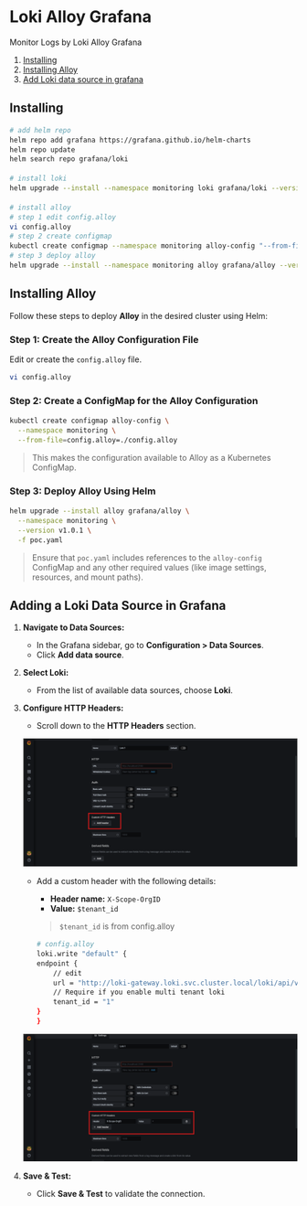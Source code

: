# Loki Alloy Grafana

Monitor Logs by Loki Alloy Grafana

1. [Installing](#installing)
2. [Installing Alloy](#installing-alloy)
3. [Add Loki data source in grafana](#adding-a-loki-data-source-in-grafana) 

## Installing

```sh
# add helm repo
helm repo add grafana https://grafana.github.io/helm-charts
helm repo update
helm search repo grafana/loki

# install loki
helm upgrade --install --namespace monitoring loki grafana/loki --version 6.29.0 -f loki-with-external-s3.yaml

# install alloy
# step 1 edit config.alloy
vi config.alloy
# step 2 create configmap
kubectl create configmap --namespace monitoring alloy-config "--from-file=config.alloy=./config.alloy"
# step 3 deploy alloy
helm upgrade --install --namespace monitoring alloy grafana/alloy --version v1.0.1 -f poc.yaml
```

## Installing Alloy

Follow these steps to deploy **Alloy** in the desired cluster using Helm:

### Step 1: Create the Alloy Configuration File

Edit or create the `config.alloy` file.

```bash
vi config.alloy
```

### Step 2: Create a ConfigMap for the Alloy Configuration

```bash
kubectl create configmap alloy-config \
  --namespace monitoring \
  --from-file=config.alloy=./config.alloy
```

> This makes the configuration available to Alloy as a Kubernetes ConfigMap.

### Step 3: Deploy Alloy Using Helm

```bash
helm upgrade --install alloy grafana/alloy \
  --namespace monitoring \
  --version v1.0.1 \
  -f poc.yaml
```

> Ensure that `poc.yaml` includes references to the `alloy-config` ConfigMap and any other required values (like image settings, resources, and mount paths).

## Adding a Loki Data Source in Grafana

1. **Navigate to Data Sources:**

   * In the Grafana sidebar, go to **Configuration > Data Sources**.
   * Click **Add data source**.

2. **Select Loki:**

   * From the list of available data sources, choose **Loki**.

3. **Configure HTTP Headers:**

   * Scroll down to the **HTTP Headers** section.

    ![Select Loki](/imgs/lokidatasource1.png)

   * Add a custom header with the following details:

     * **Header name:** `X-Scope-OrgID`
     * **Value:** `$tenant_id`
     > `$tenant_id` is from config.alloy

        ```sh
        # config.alloy
        loki.write "default" {
        endpoint {
            // edit
            url = "http://loki-gateway.loki.svc.cluster.local/loki/api/v1/push"
            // Require if you enable multi tenant loki
            tenant_id = "1"
        }
        }
        ```

    ![HTTP Headers Configuration](/imgs/lokidatasource2.png)

4. **Save & Test:**

   * Click **Save & Test** to validate the connection.
